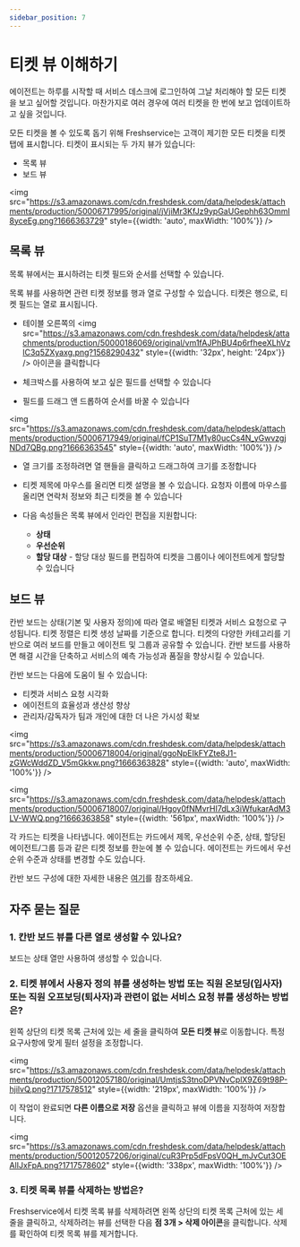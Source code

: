```yaml
---
sidebar_position: 7
---
```


# 티켓 뷰 이해하기

에이전트는 하루를 시작할 때 서비스 데스크에 로그인하여 그날 처리해야 할 모든 티켓을 보고 싶어할 것입니다. 마찬가지로 여러 경우에 여러 티켓을 한 번에 보고 업데이트하고 싶을 것입니다.

모든 티켓을 볼 수 있도록 돕기 위해 Freshservice는 고객이 제기한 모든 티켓을 티켓 탭에 표시합니다. 티켓이 표시되는 두 가지 뷰가 있습니다:

- 목록 뷰
- 보드 뷰

<img src="https://s3.amazonaws.com/cdn.freshdesk.com/data/helpdesk/attachments/production/50006717995/original/jVjiMr3KfJz9ypGaUGephh63OmmI8yceEg.png?1666363729" style={{width: 'auto', maxWidth: '100%'}} />

## 목록 뷰

목록 뷰에서는 표시하려는 티켓 필드와 순서를 선택할 수 있습니다.

목록 뷰를 사용하면 관련 티켓 정보를 행과 열로 구성할 수 있습니다. 티켓은 행으로, 티켓 필드는 열로 표시됩니다.

- 테이블 오른쪽의 <img src="https://s3.amazonaws.com/cdn.freshdesk.com/data/helpdesk/attachments/production/50000186069/original/vm1fAJPhBU4p6rfheeXLhVzlC3q5ZXyaxg.png?1568290432" style={{width: '32px', height: '24px'}} /> 아이콘을 클릭합니다

- 체크박스를 사용하여 보고 싶은 필드를 선택할 수 있습니다

- 필드를 드래그 앤 드롭하여 순서를 바꿀 수 있습니다

<img src="https://s3.amazonaws.com/cdn.freshdesk.com/data/helpdesk/attachments/production/50006717949/original/fCP1SuT7M1y80ucCs4N_yGwvzgjNDd7QBg.png?1666363545" style={{width: 'auto', maxWidth: '100%'}} />

- 열 크기를 조정하려면 열 핸들을 클릭하고 드래그하여 크기를 조정합니다

- 티켓 제목에 마우스를 올리면 티켓 설명을 볼 수 있습니다. 요청자 이름에 마우스를 올리면 연락처 정보와 최근 티켓을 볼 수 있습니다

- 다음 속성들은 목록 뷰에서 인라인 편집을 지원합니다:
  - **상태**
  - **우선순위**
  - **할당 대상** - 할당 대상 필드를 편집하여 티켓을 그룹이나 에이전트에게 할당할 수 있습니다

## 보드 뷰

칸반 보드는 상태(기본 및 사용자 정의)에 따라 열로 배열된 티켓과 서비스 요청으로 구성됩니다. 티켓 정렬은 티켓 생성 날짜를 기준으로 합니다. 티켓의 다양한 카테고리를 기반으로 여러 보드를 만들고 에이전트 및 그룹과 공유할 수 있습니다. 칸반 보드를 사용하면 해결 시간을 단축하고 서비스의 예측 가능성과 품질을 향상시킬 수 있습니다.

칸반 보드는 다음에 도움이 될 수 있습니다:

- 티켓과 서비스 요청 시각화
- 에이전트의 효율성과 생산성 향상
- 관리자/감독자가 팀과 개인에 대한 더 나은 가시성 확보

<img src="https://s3.amazonaws.com/cdn.freshdesk.com/data/helpdesk/attachments/production/50006718004/original/ggoNpEIkFYZte8J1-zGWcWddZD_V5mGkkw.png?1666363828" style={{width: 'auto', maxWidth: '100%'}} />

<img src="https://s3.amazonaws.com/cdn.freshdesk.com/data/helpdesk/attachments/production/50006718007/original/Hgoy0fNMvrHI7dLx3iWfukarAdM3LV-WWQ.png?1666363858" style={{width: '561px', maxWidth: '100%'}} />

각 카드는 티켓을 나타냅니다. 에이전트는 카드에서 제목, 우선순위 수준, 상태, 할당된 에이전트/그룹 등과 같은 티켓 정보를 한눈에 볼 수 있습니다. 에이전트는 카드에서 우선순위 수준과 상태를 변경할 수도 있습니다.

칸반 보드 구성에 대한 자세한 내용은 [여기](https://support.freshservice.com/en/support/solutions/articles/50000004013-kanban-board-for-tickets-service-requests)를 참조하세요.

## 자주 묻는 질문

### 1. 칸반 보드 뷰를 다른 열로 생성할 수 있나요?

보드는 상태 열만 사용하여 생성할 수 있습니다.

### 2. 티켓 뷰에서 사용자 정의 뷰를 생성하는 방법 또는 직원 온보딩(입사자) 또는 직원 오프보딩(퇴사자)과 관련이 없는 서비스 요청 뷰를 생성하는 방법은?

왼쪽 상단의 티켓 목록 근처에 있는 세 줄을 클릭하여 **모든 티켓 뷰**로 이동합니다. 특정 요구사항에 맞게 필터 설정을 조정합니다.

<img src="https://s3.amazonaws.com/cdn.freshdesk.com/data/helpdesk/attachments/production/50012057180/original/UmtjsS3tnoDPVNvCplX9Z69t98P-hjilvQ.png?1717578512" style={{width: '219px', maxWidth: '100%'}} />

이 작업이 완료되면 **다른 이름으로 저장** 옵션을 클릭하고 뷰에 이름을 지정하여 저장합니다.

<img src="https://s3.amazonaws.com/cdn.freshdesk.com/data/helpdesk/attachments/production/50012057206/original/cuR3Prp5dFpsV0QH_mJvCut3OEAlIJxFpA.png?1717578602" style={{width: '338px', maxWidth: '100%'}} />

### 3. 티켓 목록 뷰를 삭제하는 방법은?

Freshservice에서 티켓 목록 뷰를 삭제하려면 왼쪽 상단의 티켓 목록 근처에 있는 세 줄을 클릭하고, 삭제하려는 뷰를 선택한 다음 **점 3개 > 삭제 아이콘**을 클릭합니다. 삭제를 확인하여 티켓 목록 뷰를 제거합니다.